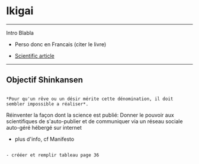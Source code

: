 # Ikigai

***

Intro Blabla

- Perso donc en Francais (citer le livre)

- [Scientific article](https://www.erudit.org/en/journals/cqd/1900-v1-n1-cqd861/010851ar/abstract/)

***

## Objectif Shinkansen

```{note}

*Pour qu'un rêve ou un désir mérite cette dénomination, il doit sembler impossible a réaliser*.
```

<p class="emphase"> Réinventer la façon dont la science est publié: Donner le pouvoir aux scientifiques de s'auto-publier et de communiquer via un réseau sociale auto-géré hébergé sur internet</p>

- plus d'info, cf Manifesto

```{note}

- crééer et remplir tableau page 36


```